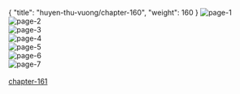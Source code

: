 { "title": "huyen-thu-vuong/chapter-160", "weight": 160 }
<img src="huyen-thu-vuong_0160_01-882bbc58b2337e1add136bd2ccccde46.webp" alt="page-1" origin="http://1.bp.blogspot.com/-xaRwIfZBnZ8/WNNS5h2hbdI/AAAAAAAAAAU/3M7H5yaGxhEWFvbnI3knLRVHjCFwxrZ6QCLcB/s1600/2.jpg?imgmax=0"><br/>
<img src="huyen-thu-vuong_0160_02-95b3840e8a83382ef33e89325af8ed51.webp" alt="page-2" origin="http://1.bp.blogspot.com/-zq987RBCits/WNNS6GEGo9I/AAAAAAAAAAY/qxX0ghm76fA-HZ-6iesK9zmX9ZRobOBFQCLcB/s1600/3.jpg?imgmax=0"><br/>
<img src="huyen-thu-vuong_0160_03-f59e238d9620ec999e5027ee49196414.webp" alt="page-3" origin="http://1.bp.blogspot.com/-cDbQotO513c/WNNS7jbW7RI/AAAAAAAAAAc/HSu9NgAcE0Yx74WL8yt71LVWv0LxKapGACLcB/s1600/4.jpg?imgmax=0"><br/>
<img src="huyen-thu-vuong_0160_04-4c14ee58fa106d8d61cf5e1dd6256fc4.webp" alt="page-4" origin="http://1.bp.blogspot.com/-L0B0x4Lcnbo/WNNS7wa6QZI/AAAAAAAAAAk/W8_9aJ1GGdYK-BURt5n4-QUUHawT1BKGwCLcB/s1600/5.jpg?imgmax=0"><br/>
<img src="huyen-thu-vuong_0160_05-6d68a31b44baceb6fb2d70895ea2b586.webp" alt="page-5" origin="http://1.bp.blogspot.com/-qFOiJrVsA0A/WNNS72_YxAI/AAAAAAAAAAg/loiKiErP2AYoC-AvGbvilqGO77G0b3PTwCLcB/s1600/6.jpg?imgmax=0"><br/>
<img src="huyen-thu-vuong_0160_06-18c84c8fa65bcff00bd1f1090e655309.webp" alt="page-6" origin="http://1.bp.blogspot.com/-scBUXjexSQA/WNNS8TndD8I/AAAAAAAAAAo/sFqA3whYLbczBxVxLv70KmqtoXKEkkaggCLcB/s1600/7.jpg?imgmax=0"><br/>
<img src="huyen-thu-vuong_0160_07-50cce58206f392ea394338522c960138.webp" alt="page-7" origin="http://1.bp.blogspot.com/-uEzEJiAsG50/WNNS8uCWmfI/AAAAAAAAAAs/Nrcb1mysUa4gcm4bRgaE_AslQhqm0GfyQCLcB/s1600/8.jpg?imgmax=0"><br/>
<br/><a class="nextchap" href="/huyen-thu-vuong/chapter-161">chapter-161</a>
